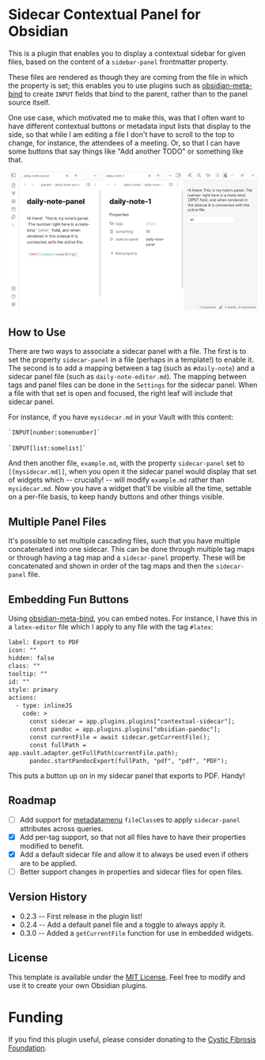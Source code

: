 # Sidecar Contextual Panel for Obsidian

This is a plugin that enables you to display a contextual sidebar for given
files, based on the content of a `sidebar-panel` frontmatter property.

These files are rendered as though they are coming from the file in which the
property is set; this enables you to use plugins such as
[obsidian-meta-bind](https://github.com/mProjectsCode/obsidian-meta-bind-plugin)
to create `INPUT` fields that bind to the parent, rather than to the panel
source itself.

One use case, which motivated me to make this, was that I often want to have
different contextual buttons or metadata input lists that display to the side,
so that while I am editing a file I don't have to scroll to the top to change,
for instance, the attendees of a meeting. Or, so that I can have some buttons
that say things like "Add another TODO" or something like that.

![A screenshot showing the sidecar panel in action.](sidecar-panel-example.png)

## How to Use

There are two ways to associate a sidecar panel with a file. The first is to
set the property `sidecar-panel` in a file (perhaps in a template!) to enable
it. The second is to add a mapping between a tag (such as `#daily-note`) and a
sidecar panel file (such as `daily-note-editor.md`). The mapping between tags
and panel files can be done in the `Settings` for the sidecar panel. When a
file with that set is open and focused, the right leaf will include that sidecar
panel.

For instance, if you have `mysidecar.md` in your Vault with this content:

```
`INPUT[number:somenumber]`

`INPUT[list:somelist]`
```

And then another file, `example.md`, with the property `sidecar-panel` set to
`[[mysidecar.md]]`, when you open it the sidecar panel would display that set of
widgets which -- crucially! -- will modify `example.md` rather than
`mysidecar.md`. Now you have a widget that'll be visible all the time, settable
on a per-file basis, to keep handy buttons and other things visible.

## Multiple Panel Files

It's possible to set multiple cascading files, such that you have multiple
concatenated into one sidecar. This can be done through multiple tag maps or
through having a tag map and a `sidecar-panel` property. These will be
concatenated and shown in order of the tag maps and then the `sidecar-panel`
file.

## Embedding Fun Buttons

Using
[obsidian-meta-bind](https://github.com/mProjectsCode/obsidian-meta-bind-plugin), you can embed notes. For instance, I have this in a `latex-editor` file which I apply to any file with the tag `#latex`:

```meta-bind-button
label: Export to PDF
icon: ""
hidden: false
class: ""
tooltip: ""
id: ""
style: primary
actions:
  - type: inlineJS
    code: >
      const sidecar = app.plugins.plugins["contextual-sidecar"];
      const pandoc = app.plugins.plugins["obsidian-pandoc"];
      const currentFile = await sidecar.getCurrentFile();
      const fullPath = app.vault.adapter.getFullPath(currentFile.path);
      pandoc.startPandocExport(fullPath, "pdf", "pdf", "PDF");
```

This puts a button up on in my sidecar panel that exports to PDF. Handy!

## Roadmap

- [ ] Add support for [metadatamenu](https://github.com/mdelobelle/metadatamenu) `fileClass`es to apply `sidecar-panel` attributes across queries.
- [x] Add per-tag support, so that not all files have to have their properties modified to benefit.
- [x] Add a default sidecar file and allow it to always be used even if others are to be applied.
- [ ] Better support changes in properties and sidecar files for open files.

## Version History

- 0.2.3 -- First release in the plugin list!
- 0.2.4 -- Add a default panel file and a toggle to always apply it.
- 0.3.0 -- Added a `getCurrentFile` function for use in embedded widgets.

## License

This template is available under the [MIT License](LICENSE). Feel free to modify
and use it to create your own Obsidian plugins.

# Funding

If you find this plugin useful, please consider donating to the [Cystic Fibrosis Foundation](https://give.cff.org/).
